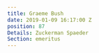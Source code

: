 ```yaml
---
title: Graeme Bush
date: 2019-01-09 16:17:00 Z
position: 87
Details: Zuckerman Spaeder
Section: emeritus
---
```


